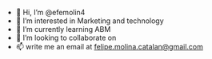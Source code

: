 - 👋 Hi, I’m @efemolin4
- 👀 I’m interested in Marketing and technology 
- 🌱 I’m currently learning ABM
- 💞️ I’m looking to collaborate on 
- 📫 write me an email at felipe.molina.catalan@gmail.com


<!---
efemolin4/efemolin4 is a ✨ special ✨ repository because its `README.md` (this file) appears on your GitHub profile.
You can click the Preview link to take a look at your changes.
--->
